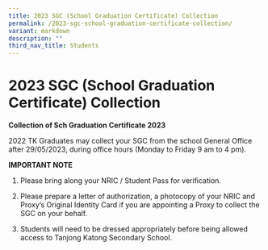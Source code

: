 ```yaml
---
title: 2023 SGC (School Graduation Certificate) Collection
permalink: /2023-sgc-school-graduation-certificate-collection/
variant: markdown
description: ""
third_nav_title: Students
---
```

2023 SGC (School Graduation Certificate) Collection
===================================================

**Collection of Sch Graduation Certificate 2023**

2022 TK Graduates may collect your SGC from the school General Office after 29/05/2023, during office hours (Monday to Friday 9 am to 4 pm).

**IMPORTANT NOTE**

1.  Please bring along your NRIC / Student Pass for verification.
    
2.  Please prepare a letter of authorization, a photocopy of your NRIC and Proxy’s Original Identity Card if you are appointing a Proxy to collect the SGC on your behalf.
    
3.  Students will need to be dressed appropriately before being allowed access to Tanjong Katong Secondary School.